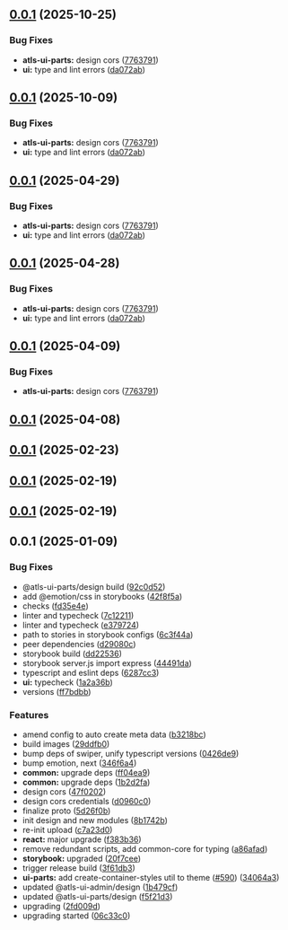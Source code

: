 

## [0.0.1](https://github.com/atls/hyperion/compare/@atls-ui-parts/design@0.0.1...@atls-ui-parts/design@0.0.1) (2025-10-25)


### Bug Fixes


* **atls-ui-parts:** design cors ([7763791](https://github.com/atls/hyperion/commit/77637910495d572a809e9204fa59d35bbd447c3a))
* **ui:** type and lint errors ([da072ab](https://github.com/atls/hyperion/commit/da072abf91f465b4a6f0b736e2b26c78a2891d1d))





## [0.0.1](https://github.com/atls/hyperion/compare/@atls-ui-parts/design@0.0.1...@atls-ui-parts/design@0.0.1) (2025-10-09)


### Bug Fixes


* **atls-ui-parts:** design cors ([7763791](https://github.com/atls/hyperion/commit/77637910495d572a809e9204fa59d35bbd447c3a))
* **ui:** type and lint errors ([da072ab](https://github.com/atls/hyperion/commit/da072abf91f465b4a6f0b736e2b26c78a2891d1d))





## [0.0.1](https://github.com/atls/hyperion/compare/@atls-ui-parts/design@0.0.1...@atls-ui-parts/design@0.0.1) (2025-04-29)


### Bug Fixes


* **atls-ui-parts:** design cors ([7763791](https://github.com/atls/hyperion/commit/77637910495d572a809e9204fa59d35bbd447c3a))
* **ui:** type and lint errors ([da072ab](https://github.com/atls/hyperion/commit/da072abf91f465b4a6f0b736e2b26c78a2891d1d))





## [0.0.1](https://github.com/atls/hyperion/compare/@atls-ui-parts/design@0.0.1...@atls-ui-parts/design@0.0.1) (2025-04-28)


### Bug Fixes


* **atls-ui-parts:** design cors ([7763791](https://github.com/atls/hyperion/commit/77637910495d572a809e9204fa59d35bbd447c3a))
* **ui:** type and lint errors ([da072ab](https://github.com/atls/hyperion/commit/da072abf91f465b4a6f0b736e2b26c78a2891d1d))





## [0.0.1](https://github.com/atls/hyperion/compare/@atls-ui-parts/design@0.0.1...@atls-ui-parts/design@0.0.1) (2025-04-09)


### Bug Fixes


* **atls-ui-parts:** design cors ([7763791](https://github.com/atls/hyperion/commit/77637910495d572a809e9204fa59d35bbd447c3a))





## [0.0.1](https://github.com/atls/hyperion/compare/@atls-ui-parts/design@0.0.1...@atls-ui-parts/design@0.0.1) (2025-04-08)






## [0.0.1](https://github.com/atls/hyperion/compare/@atls-ui-parts/design@0.0.1...@atls-ui-parts/design@0.0.1) (2025-02-23)






## [0.0.1](https://github.com/atls/hyperion/compare/@atls-ui-parts/design@0.0.1...@atls-ui-parts/design@0.0.1) (2025-02-19)






## [0.0.1](https://github.com/atls/hyperion/compare/@atls-ui-parts/design@0.0.1...@atls-ui-parts/design@0.0.1) (2025-02-19)






## 0.0.1 (2025-01-09)


### Bug Fixes


* @atls-ui-parts/design build ([92c0d52](https://github.com/atls/hyperion/commit/92c0d526339218dd10865f6cc93326d140ccb7d5))
* add @emotion/css in storybooks ([42f8f5a](https://github.com/atls/hyperion/commit/42f8f5a1ae5474203287ba6700376c669d4dd333))
* checks ([fd35e4e](https://github.com/atls/hyperion/commit/fd35e4e5ee760fed44fc51d0dfc1d3fffaa27a9c))
* linter and typecheck ([7c12211](https://github.com/atls/hyperion/commit/7c122114184b40e9a06e6404489b23e0ba3ee5d4))
* linter and typecheck ([e379724](https://github.com/atls/hyperion/commit/e379724b7dbf3c8cba2b0b94647239b0b37c5fb8))
* path to stories in storybook configs ([6c3f44a](https://github.com/atls/hyperion/commit/6c3f44a310df58208eb30b16b0cd15b56201541b))
* peer dependencies ([d29080c](https://github.com/atls/hyperion/commit/d29080cb0950b04e65ab7755571e350d3450b4dd))
* storybook build ([dd22536](https://github.com/atls/hyperion/commit/dd22536d1e17c56fc8a3e661f5ddc73c288ac18d))
* storybook server.js import express ([44491da](https://github.com/atls/hyperion/commit/44491da232b935a45bd3594570fe851a8e9c906d))
* typescript and eslint deps ([6287cc3](https://github.com/atls/hyperion/commit/6287cc31ba27cc3cf736c38c851021e21aec6659))
* **ui:** typecheck ([1a2a36b](https://github.com/atls/hyperion/commit/1a2a36b8baeececd0b929dcdb94da3d38ae8ad1e))
* versions ([ff7bdbb](https://github.com/atls/hyperion/commit/ff7bdbb281c9f6e732b06461a0c633c8cc010e46))

### Features


* amend config to auto create meta data ([b3218bc](https://github.com/atls/hyperion/commit/b3218bc9c0a016c2ac6a7108d8f91e7b0d68eee6))
* build images ([29ddfb0](https://github.com/atls/hyperion/commit/29ddfb0f3076a9494db44b491766083f4e7f3ebf))
* bump deps of swiper, unify typescript versions ([0426de9](https://github.com/atls/hyperion/commit/0426de9e4932495b3fc8c3caef4084af452a1342))
* bump emotion, next ([346f6a4](https://github.com/atls/hyperion/commit/346f6a43978912f3be4b09031933ab2a572907b2))
* **common:** upgrade deps ([ff04ea9](https://github.com/atls/hyperion/commit/ff04ea97e10efa26d27a27c37337e5afc62e47bb))
* **common:** upgrade deps ([1b2d2fa](https://github.com/atls/hyperion/commit/1b2d2fac134ec0c834b9410dcf783d2a80278691))
* design cors ([47f0202](https://github.com/atls/hyperion/commit/47f0202967872e0e3c7dfeb1d6f76c6d29ec8fdc))
* design cors credentials ([d0960c0](https://github.com/atls/hyperion/commit/d0960c0718dbbffe34b1cc6e84cec40f349e555b))
* finalize proto ([5d26f0b](https://github.com/atls/hyperion/commit/5d26f0bc7e4d3282a7b2921720cd2ae511674248))
* init design and new modules ([8b1742b](https://github.com/atls/hyperion/commit/8b1742b9a543f2567dd1fd141d555a5c412cde52))
* re-init upload ([c7a23d0](https://github.com/atls/hyperion/commit/c7a23d01b70264853d3a317aac187ce87caede64))
* **react:** major upgrade ([f383b36](https://github.com/atls/hyperion/commit/f383b36618f9daa1b137b394de7a55a03bec25b4))
* remove redundant scripts, add common-core for typing ([a86afad](https://github.com/atls/hyperion/commit/a86afada79aabd598bfbeadb0edc41578a13b327))
* **storybook:** upgraded ([20f7cee](https://github.com/atls/hyperion/commit/20f7ceeef213d67d762b33ac0fc3447ffcb8b4d6))
* trigger release build ([3f61db3](https://github.com/atls/hyperion/commit/3f61db343c09eb0621b24e15ea5f8c96ef1055b5))
* **ui-parts:** add create-container-styles util to theme ([#590](https://github.com/atls/hyperion/issues/590)) ([34064a3](https://github.com/atls/hyperion/commit/34064a384192b781fd6d667857f568d4f42228a4))
* updated @atls-ui-admin/design ([1b479cf](https://github.com/atls/hyperion/commit/1b479cfa78d73f2672d1f35a96427737cbaf5f9f))
* updated @atls-ui-parts/design ([f5f21d3](https://github.com/atls/hyperion/commit/f5f21d3082bb38b9118a8dd1d9b95d32ff968684))
* upgrading ([2fd009d](https://github.com/atls/hyperion/commit/2fd009d9b9fcf0440e865f48ad8571adda170de6))
* upgrading started ([06c33c0](https://github.com/atls/hyperion/commit/06c33c0ac8f7869b55d3f1e7d476edfa99279e18))


